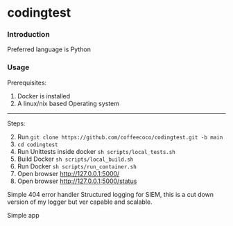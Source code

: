  codingtest
============

### Introduction


Preferred language is Python
### Usage

Prerequisites:

1. Docker is installed
3. A linux/nix based Operating system


---------------------------------------------------------------------------------------------
Steps:

2. Run ```git clone https://github.com/coffeecoco/codingtest.git -b main```
3. ```cd codingtest```
5. Run Unittests inside docker ```sh scripts/local_tests.sh```
6. Build Docker ```sh scripts/local_build.sh```
7. Run Docker ```sh scripts/run_container.sh```
8. Open browser http://127.0.0.1:5000/
9. Open browser http://127.0.0.1:5000/status


Simple 404 error handler
Structured logging for SIEM, this is a cut down version of my logger but ver capable and scalable.

Simple app